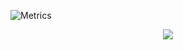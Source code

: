 ![Metrics](https://metrics.lecoq.io/CloudeaSoft?template=classic&followup=1&base=header%2C%20activity%2C%20community%2C%20repositories%2C%20metadata&base.indepth=false&base.hireable=false&base.skip=false&followup=false&followup.sections=repositories&followup.indepth=false&followup.archived=true&config.timezone=Asia%2FHong_Kong)
<div align="center"> <img src="https://github-readme-stats.vercel.app/api/top-langs/?username=CloudeaSoft&hide_title=true&hide_border=true&layout=compact&langs_count=6&text_color=000&icon_color=fff&bg_color=0,52fa5a,4dfcff,c64dff&theme=graywhite" /> </div>
